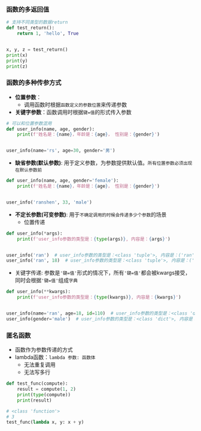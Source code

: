### 函数的多返回值

```python
# 支持不同类型的数据return
def test_return():
    return 1, 'hello', True


x, y, z = test_return()
print(x)
print(y)
print(z)
```


### 函数的多种传参方式

- **位置参数**：
  - 调用函数时根据`函数定义的参数位置`来传递参数
- **关键字参数**：函数调用时根据`键=值`的形式传入参数

```python
# 可以和位置参数混用
def user_info(name, age, gender):
    print(f'姓名是：{name}，年龄是：{age}， 性别是：{gender}')


user_info(name='rs', age=30, gender='男')
```

- **缺省参数(默认参数)**: 用于定义参数，为参数提供默认值。`所有位置参数必须出现在默认参数前`
```python
def user_info(name, age, gender='female'):
    print(f'姓名是：{name}，年龄是：{age}， 性别是：{gender}')


user_info('ranshen', 33, 'male')

```

- **不定长参数(可变参数)**: 用于`不确定调用的时候会传递多少个参数`的场景
  - 位置传递
```python
def user_info(*args):
    print(f'user_info参数的类型是：{type(args)}, 内容是：{args}')


user_info('ran')  # user_info参数的类型是：<class 'tuple'>, 内容是：('ran',)
user_info('ran', 18)  # user_info参数的类型是：<class 'tuple'>, 内容是：('ran', 18)
```
  - 关键字传递: 参数是`'键=值'`形式的情况下，所有`'键=值'`都会被kwargs接受，同时会根据`'键=值'`组成`字典`
```python
def user_info(**kwargs):
    print(f'user_info参数的类型是：{type(kwargs)}, 内容是：{kwargs}')


user_info(name='ran', age=18, id=110)  # user_info参数的类型是：<class 'dict'>, 内容是：{'name': 'ran', 'age': 18, 'id': 110}
user_info(gender='male')  # user_info参数的类型是：<class 'dict'>, 内容是：{'gender': 'male'}
```


### 匿名函数

- 函数作为参数传递的方式
- lambda函数：`lambda 参数: 函数体`
  - 无法重复调用
  - 无法写多行
```python
def test_func(compute):
    result = compute(1, 2)
    print(type(compute))
    print(result)

# <class 'function'>
# 3
test_func(lambda x, y: x + y)
```
